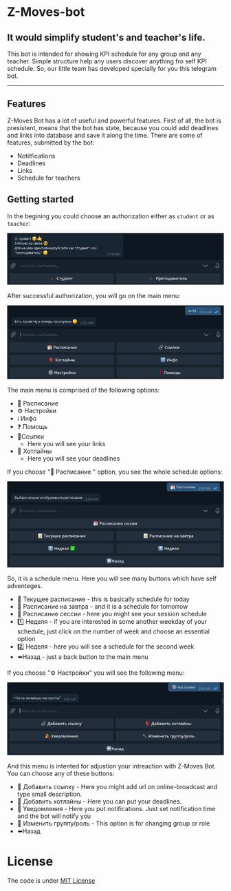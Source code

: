 # Z-Moves-bot


## It would simplify student's and teacher's life.
This bot is intended for showing KPI schedule for any group and any teacher. Simple structure help any users discover anything fro self KPI schedule.
So, our little team has developed specially for you this telegram bot. 
<hr>

## Features
Z-Moves Bot has a lot of useful and powerful features. First of all, the bot is presistent, means that the bot has state, because you could add deadlines and links into database and save it along the time. There are some of features, submitted by the bot:

- Notitfications
- Deadlines
- Links
- Schedule for teachers

## Getting started
In the begining you could choose an authorization either as ```student``` or as ```teacher```:

![Choose rule](https://github.com/danilos1/z-moves-bot/blob/main/img/image_2020-12-11_00-49-20.png)

After successful authorization, you will go on the main menu:

![Main menu](https://github.com/danilos1/z-moves-bot/blob/main/img/image_2020-12-11_02-57-05.png)

The main menu is comprised of the following options:

* 📝 Расписание 
* ⚙ Настройки
* ℹ Инфо
* ❓ Помощь
* 🔗Ссылки
   * Here you will see your links
* 👺 Хотлайны
   * Here you will see your deadlines

If you choose "📝 Расписание " option, you see the whole schedule options:

![Schedule menu](https://github.com/danilos1/z-moves-bot/blob/main/img/image_2020-12-11_02-58-15.png)

So, it is a schedule menu. Here you will see many buttons which have self adventeges.

* 📝 Текущее расписание - this is basically schedule for today
* 📝 Расписание на завтра - and it is a schedule for tomorrow
* 📆 Расписание сессии - here you might see your session schedule
* 1️⃣ Неделя - if you are interested in some another weekday of your schedule, just click on the number of week and choose an essential option
* 2️⃣ Неделя - here you will see a schedule for the second week
* ⬅️Назад - just a back button to the main menu

If you choose "⚙ Настройки" you will see the following menu:

![Setting menu](https://github.com/danilos1/z-moves-bot/blob/main/img/image_2020-12-11_03-06-03.png)

And this menu is intented for adjustion your intreaction with Z-Moves Bot. You can choose any of these buttons:
* 🔗 Добавить ссылку -  Here you might add url on online-broadcast and type small description.
* 👺 Добавить хотлайны - Here you can put your deadlines.
* 🔕 Уведомления - Here you put notifications. Just set notification time and the bot will notify you  
* 🔧 Изменить группу/роль - This option is for changing group or role
* ⬅️Назад

# License
The code is under [MIT License](https://github.com/danilos1/z-moves-bot/blob/main/LICENSE)
